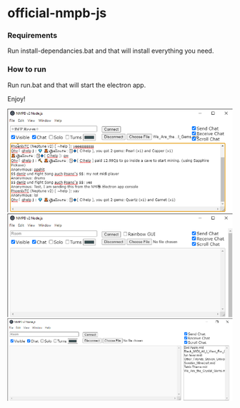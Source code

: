 ﻿# official-nmpb-js

### Requirements
Run install-dependancies.bat and that will install everything you need.

### How to run
Run run.bat and that will start the electron app.


Enjoy!

<img src="https://raw.githubusercontent.com/PhoenixTheCoder/official-nmpb-js/main/NMPB%20v2%20Node.js%205_29_2021%201_33_55%20AM.png">
<img src="https://github.com/PhoenixTheCoder/official-nmpb-js/raw/main/NMPB%20v2%20Node.js%205_29_2021%203_26_40%20AM.png">
<img src="https://github.com/PhoenixTheCoder/official-nmpb-js/raw/main/NMPB%20v2%20Node.js%205_29_2021%2011_37_18%20PM.png">
